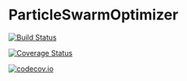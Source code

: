 # ParticleSwarmOptimizer

[![Build Status](https://travis-ci.org/control13/ParticleSwarmOptimizer.jl.svg?branch=master)](https://travis-ci.org/control13/ParticleSwarmOptimizer.jl)

[![Coverage Status](https://coveralls.io/repos/control13/ParticleSwarmOptimizer.jl/badge.svg?branch=master&service=github)](https://coveralls.io/github/control13/ParticleSwarmOptimizer.jl?branch=master)

[![codecov.io](http://codecov.io/github/control13/ParticleSwarmOptimizer.jl/coverage.svg?branch=master)](http://codecov.io/github/control13/ParticleSwarmOptimizer.jl?branch=master)
